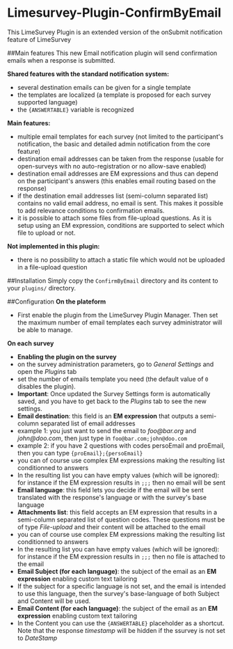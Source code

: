 # Limesurvey-Plugin-ConfirmByEmail
This LimeSurvey Plugin is an extended version of the onSubmit notification feature of LimeSurvey

##Main features
This new Email notification plugin will send confirmation emails when a response is submitted.

__Shared features with the standard notification system:__
* several destination emails can be given for a single template
* the templates are localized (a template is proposed for each survey supported language)
* the `{ANSWERTABLE}` variable is recognized

__Main features:__
* multiple email templates for each survey (not limited to the participant's notification, the basic and detailed admin notification from the core feature)
* destination email addresses can be taken from the response (usable for open-surveys with no auto-registration or no allow-save enabled)
* destination email addresses are EM expressions and thus can depend on the participant's answers (this enables email routing based on the response)
* if the destination email addresses list (semi-column separated list) contains no valid email address, no email is sent. This makes it possible to add relevance conditions to confirmation emails. 
* it is possible to attach some files from file-upload questions. As it is setup using an EM expression, conditions are supported to select which file to upload or not.

__Not implemented in this plugin:__
* there is no possibility to attach a static file which would not be uploaded in a file-upload question

##Installation
Simply copy the `ConfirmByEmail` directory and its content to your `plugins/` directory.

##Configuration
__On the plateform__
* First enable the plugin from the LimeSurvey Plugin Manager.
Then set the maximum number of email templates each survey administrator will be able to manage.

__On each survey__
* __Enabling the plugin on the survey__
 * on the survey administration parameters, go to _General Settings_ and open the _Plugins_ tab
 * set the number of emails template you need (the default value of `0` disables the plugin).
  * __Important__: Once updated the Survey Settings form is automatically saved, and you have to get back to the *Plugins* tab to see the new settings.
* __Email destination__: this field is an __EM expression__ that outputs a semi-column separated list of email addresses
 * example 1: you just want to send the email to _foo@bar.org_ and _john@doo.com_, then just type in `foo@bar.com;john@doo.com` 
 * example 2: if you have 2 questions with codes persoEmail and proEmail, then you can type `{proEmail};{persoEmail}`
 * you can of course use complex EM expressions making the resulting list conditionned to answers
  * In the resulting list you can have empty values (which will be ignored): for instance if the EM expression results in `;;;` then no email will be sent
* __Email language__: this field lets you decide if the email will be sent translated with the response's language or with the survey's base language
* __Attachments list__: this field accepts an EM expression that results in a semi-column separated list of question codes. These questions must be of type _File-upload_ and their content will be attached to the email
 * you can of course use complex EM expressions making the resulting list conditionned to answers
 * In the resulting list you can have empty values (which will be ignored): for instance if the EM expression results in `;;;` then no file is attached to the email
* __Email Subject (for each language)__: the subject of the email as an __EM expression__ enabling custom text tailoring
 * If the subject for a specific language is not set, and the email is intended to use this language, then the survey's base-language of both Subject and Content will be used.
* __Email Content (for each language)__: the subject of the email as an __EM expression__ enabling custom text tailoring
 * In the Content you can use the `{ANSWERTABLE}` placeholder as a shortcut. Note that the response _timestamp_ will be hidden if the ssurvey is not set to _DateStamp_
 
 
